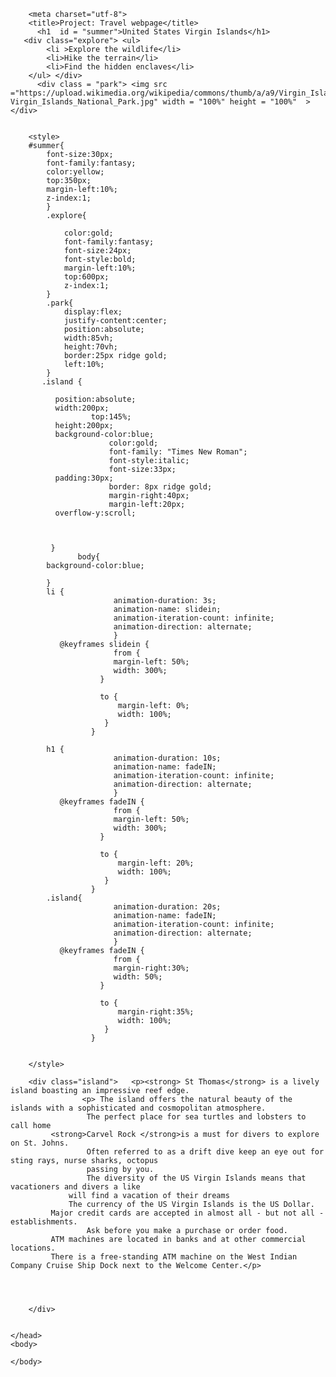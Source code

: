 <!DOCTYPE html>
<html>
    <head>
	    
        <meta charset="utf-8">
        <title>Project: Travel webpage</title>
		  <h1  id = "summer">United States Virgin Islands</h1> 
       <div class="explore"> <ul>
            <li >Explore the wildlife</li>
            <li>Hike the terrain</li>
            <li>Find the hidden enclaves</li>
        </ul> </div>
          <div class = "park"> <img src ="https://upload.wikimedia.org/wikipedia/commons/thumb/a/a9/Virgin_Islands_National_Park.jpg/320px-Virgin_Islands_National_Park.jpg" width = "100%" height = "100%"  ></div>
	      
        
		<style>
		#summer{
			font-size:30px;
			font-family:fantasy;
			color:yellow;
			top:350px;
			margin-left:10%;
			z-index:1;
			}
			.explore{
			
				color:gold;
				font-family:fantasy;
				font-size:24px;
				font-style:bold;
				margin-left:10%;
				top:600px;
				z-index:1;
			}
			.park{
				display:flex;
				justify-content:center;
				position:absolute;
				width:85vh;
				height:70vh;
				border:25px ridge gold;
				left:10%;
			}
	       .island {	
	
			  position:absolute; 
			  width:200px;
                	  top:145%;
			  height:200px;
			  background-color:blue;
            	          color:gold;
            	          font-family: "Times New Roman";
                          font-style:italic;
                          font-size:33px;
			  padding:30px;			  
                          border: 8px ridge gold;
                          margin-right:40px;
                          margin-left:20px;
			  overflow-y:scroll;
             
			 
            			
			 }
                   body{
			background-color:blue;		
					
			}
			li {
                           animation-duration: 3s;
                           animation-name: slidein;
                           animation-iteration-count: infinite;
                           animation-direction: alternate;
                           }
			   @keyframes slidein {
                           from {
                           margin-left: 50%;
                           width: 300%;
                        }

                        to {
                            margin-left: 0%;
                            width: 100%;
                         }
                      }
			
			h1 {
                           animation-duration: 10s;
                           animation-name: fadeIN;
                           animation-iteration-count: infinite;
                           animation-direction: alternate;
                           }
			   @keyframes fadeIN {
                           from {
                           margin-left: 50%;
                           width: 300%;
                        }

                        to {
                            margin-left: 20%;
                            width: 100%;
                         }
                      }
			.island{
                           animation-duration: 20s;
                           animation-name: fadeIN;
                           animation-iteration-count: infinite;
                           animation-direction: alternate;
                           }
			   @keyframes fadeIN {
                           from {
                           margin-right:30%;
                           width: 50%;
                        }

                        to {
                            margin-right:35%;
                            width: 100%;
                         }
                      }
		
						
		</style>
	    
	    <div class="island">   <p><strong> St Thomas</strong> is a lively island boasting an impressive reef edge.
                    <p> The island offers the natural beauty of the islands with a sophisticated and cosmopolitan atmosphere.
                     The perfect place for sea turtles and lobsters to call home
		     <strong>Carvel Rock </strong>is a must for divers to explore on St. Johns.
                     Often referred to as a drift dive keep an eye out for sting rays, nurse sharks, octopus 
                     passing by you.
                     The diversity of the US Virgin Islands means that vacationers and divers a like
	             will find a vacation of their dreams 	   	  
	             The currency of the US Virgin Islands is the US Dollar.      
		     Major credit cards are accepted in almost all - but not all - establishments.
                     Ask before you make a purchase or order food.	 
		     ATM machines are located in banks and at other commercial locations.
		     There is a free-standing ATM machine on the West Indian Company Cruise Ship Dock next to the Welcome Center.</p>	    
	    
	    
	    
	    
	    </div>
	    
		
    </head>
    <body>
         
  <script> 
  var colorEL= document.getElementById("summer");
  colorEl.style.color = "green";
  
  
  
  </script>
   
   
  
 
                 
      
        
       
        
    </body>
</html>

